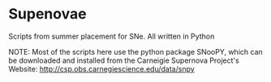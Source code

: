 # Supenovae
Scripts from summer placement for SNe. All written in Python  

NOTE: 
Most of the scripts here use the python package SNooPY, which can be downloaded and installed from the Carneigie Supernova Project's Website: http://csp.obs.carnegiescience.edu/data/snpy

